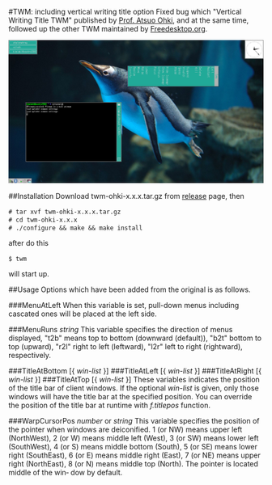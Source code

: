 #TWM: including vertical writing title option
Fixed bug which "Vertical Writing Title TWM" published by [Prof. Atsuo Ohki](http://www2.gssm.otsuka.tsukuba.ac.jp/staff/ohki/), and at the same time, followed up the other TWM maintained by [Freedesktop.org](https://cgit.freedesktop.org/xorg/app/twm/).

![screenshot](screenshot.jpg)

##Installation
Download twm-ohki-x.x.x.tar.gz from [release](https://github.com/knokmki612/twm-ohki/releases) page, then
```
# tar xvf twm-ohki-x.x.x.tar.gz
# cd twm-ohki-x.x.x
# ./configure && make && make install
```
after do this
```
$ twm
```
will start up.

##Usage
Options which have been added from the original is as follows.

###MenuAtLeft
When this variable is set, pull-down menus including cascated ones
will be placed at the left side.

###MenuRuns *string*
This variable specifies the direction of menus displayed,
"t2b" means top to bottom (downward (default)),
"b2t" bottom to top (upward),
"r2l" right to left (leftward),
"l2r" left to right (rightward), respectively.

###TitleAtBottom [{ *win-list* }]
###TitleAtLeft [{ *win-list* }]
###TitleAtRight [{ *win-list* }]
###TitleAtTop [{ *win-list* }]
These variables indicates the position of the title bar of client windows.
If the optional *win-list* is given, only those windows will
have the title bar at the specified position.
You can override the position of the title bar
at runtime with *f.titlepos* function.

###WarpCursorPos *number* or *string*
This variable specifies the position of the pointer
when windows are deiconified.
1 (or NW) means upper left (NorthWest),
2 (or W) means middle left (West),
3 (or SW) means lower left (SouthWest),
4 (or S) means middle bottom (South),
5 (or SE) means lower right (SouthEast),
6 (or E) means middle right (East),
7 (or NE) means upper right (NorthEast),
8 (or N) means middle top (North).
The pointer is located middle of the win‐ dow by default.
